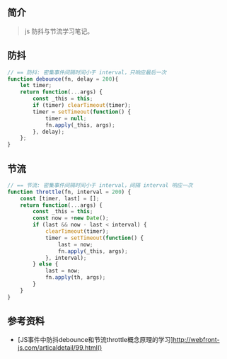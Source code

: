 ## 简介

> js 防抖与节流学习笔记。

## 防抖

```js
// == 防抖: 密集事件间隔时间小于 interval，只响应最后一次
function debounce(fn, delay = 200){
    let timer;
    return function(...args) {
        const _this = this;
        if (timer) clearTimeout(timer);
        timer = setTimeout(function() {
            timer = null;
            fn.apply(_this, args);
        }, delay);
    };
}
```

## 节流

```js
// == 节流: 密集事件间隔时间小于 interval，间隔 interval 响应一次
function throttle(fn, interval = 200) {
    const [timer, last] = [];
    return function(...args) {
        const _this = this;
        const now = +new Date();
        if (last && now - last < interval) {
            clearTimeout(timer);
            timer = setTimeout(function() {
                last = now;
                fn.apply(_this, args);
            }, interval);
        } else {
            last = now;
            fn.apply(th, args);
        }
    }
}
```

## 参考资料

- [JS事件中防抖debounce和节流throttle概念原理的学习]http://webfront-js.com/articaldetail/99.html()
